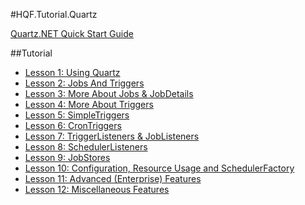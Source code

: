 #HQF.Tutorial.Quartz


[Quartz.NET Quick Start Guide](http://www.quartz-scheduler.net/documentation/quartz-2.x/quick-start.html)

##Tutorial
- [Lesson 1: Using Quartz](http://www.quartz-scheduler.net/documentation/quartz-2.x/tutorial/using-quartz.html)
- [Lesson 2: Jobs And Triggers](http://www.quartz-scheduler.net/documentation/quartz-2.x/tutorial/jobs-and-triggers.html)
- [Lesson 3: More About Jobs & JobDetails](http://www.quartz-scheduler.net/documentation/quartz-2.x/tutorial/more-about-jobs.html)
- [Lesson 4: More About Triggers](http://www.quartz-scheduler.net/documentation/quartz-2.x/tutorial/more-about-triggers.html)
- [Lesson 5: SimpleTriggers](http://www.quartz-scheduler.net/documentation/quartz-2.x/tutorial/simpletriggers.html)
- [Lesson 6: CronTriggers](http://www.quartz-scheduler.net/documentation/quartz-2.x/tutorial/crontriggers.html)
- [Lesson 7: TriggerListeners & JobListeners](http://www.quartz-scheduler.net/documentation/quartz-2.x/tutorial/trigger-and-job-listeners.html)
- [Lesson 8: SchedulerListeners](http://www.quartz-scheduler.net/documentation/quartz-2.x/tutorial/scheduler-listeners.html)
- [Lesson 9: JobStores](http://www.quartz-scheduler.net/documentation/quartz-2.x/tutorial/job-stores.html)
- [Lesson 10: Configuration, Resource Usage and SchedulerFactory](http://www.quartz-scheduler.net/documentation/quartz-2.x/tutorial/configuration-resource-usage-and-scheduler-factory.html)
- [Lesson 11: Advanced (Enterprise) Features](http://www.quartz-scheduler.net/documentation/quartz-2.x/tutorial/advanced-enterprise-features.html)
- [Lesson 12: Miscellaneous Features](http://www.quartz-scheduler.net/documentation/quartz-2.x/tutorial/miscellaneous-features.html)
